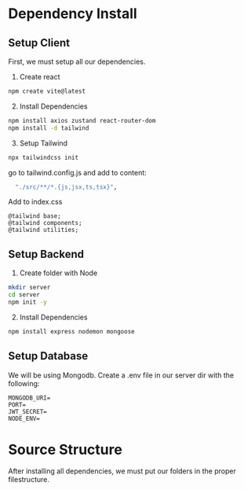 # Dependency Install

## Setup Client 
First, we must setup all our dependencies.

1. Create react 
```bash
npm create vite@latest
```

2. Install Dependencies
```bash
npm install axios zustand react-router-dom
npm install -d tailwind

```

3. Setup Tailwind

```bash
npx tailwindcss init
```

go to tailwind.config.js and add to content: 

```bash
  "./src/**/*.{js,jsx,ts,tsx}",
```

Add to index.css
```
@tailwind base;
@tailwind components;
@tailwind utilities;
```

## Setup Backend

1. Create folder with Node

```bash
mkdir server
cd server
npm init -y 
```

2. Install Dependencies 
```bash
npm install express nodemon mongoose
```
 
## Setup Database 

We will be using Mongodb. Create a .env file in our server dir with the following: 

```
MONGODB_URI=
PORT=
JWT_SECRET=
NODE_ENV=
```

# Source Structure
After installing all dependencies, we must put our folders in the proper filestructure.